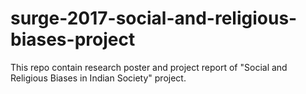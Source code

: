 # surge-2017-social-and-religious-biases-project
This repo contain research poster and project report of "Social and Religious Biases in Indian Society" project.
